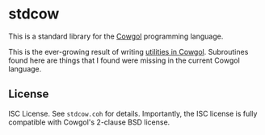 stdcow
======
This is a standard library for the
[Cowgol](http://cowlark.com/cowgol/) programming language.

This is the ever-growing result of writing
[utilities in Cowgol](https://github.com/ibara/cowgol-utilities).
Subroutines found here are things that I found were missing in the
current Cowgol language.

License
-------
ISC License. See `stdcow.coh` for details. Importantly, the ISC
license is fully compatible with Cowgol's 2-clause BSD license.

